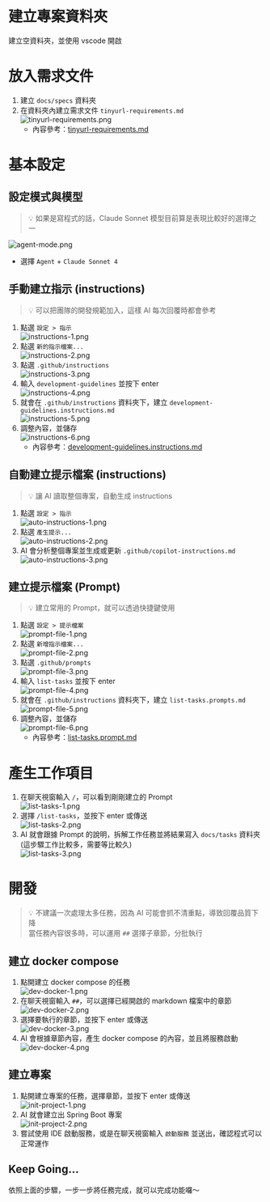 # 建立專案資料夾
建立空資料夾，並使用 vscode 開啟

# 放入需求文件
1. 建立 `docs/specs` 資料夾
2. 在資料夾內建立需求文件 `tinyurl-requirements.md` <br/>
    ![tinyurl-requirements.png](imgs/tinyurl-requirements.png)
    - 內容參考：[tinyurl-requirements.md](templates/docs/specs/tinyurl-requirements.md)

# 基本設定
## 設定模式與模型
> 💡 如果是寫程式的話，Claude Sonnet 模型目前算是表現比較好的選擇之一

![agent-mode.png](imgs/agent-mode.png)
- 選擇 `Agent` + `Claude Sonnet 4`

## 手動建立指示 (instructions)
> 💡 可以把團隊的開發規範加入，這樣 AI 每次回覆時都會參考

1. 點選 `設定 > 指示` <br/>
  ![instructions-1.png](imgs/instructions-1.png)  
2. 點選 `新的指示檔案...` <br/>
  ![instructions-2.png](imgs/instructions-2.png)
3. 點選 `.github/instructions` <br/>
  ![instructions-3.png](imgs/instructions-3.png)
4. 輸入 `development-guidelines` 並按下 enter <br/>
  ![instructions-4.png](imgs/instructions-4.png)
5. 就會在 `.github/instructions` 資料夾下，建立 `development-guidelines.instructions.md` <br/>
  ![instructions-5.png](imgs/instructions-5.png)
6. 調整內容，並儲存 <br/>
   ![instructions-6.png](imgs/instructions-6.png) <br/>
    - 內容參考：[development-guidelines.instructions.md](templates/.github/instructions/development-guidelines.instructions.md)

## 自動建立提示檔案 (instructions)
> 💡 讓 AI 讀取整個專案，自動生成 instructions
1. 點選 `設定 > 指示` <br/>
  ![auto-instructions-1.png](imgs/auto-instructions-1.png)
2. 點選 `產生提示...` <br/>
  ![auto-instructions-2.png](imgs/auto-instructions-2.png)
3. AI 會分析整個專案並生成或更新 `.github/copilot-instructions.md` <br/>
  ![auto-instructions-3.png](imgs/auto-instructions-3.png)

## 建立提示檔案 (Prompt)
> 💡 建立常用的 Prompt，就可以透過快捷鍵使用

1. 點選 `設定 > 提示檔案` <br/>
  ![prompt-file-1.png](imgs/prompt-file-1.png)
2. 點選 `新增指示檔案...` <br/>
  ![prompt-file-2.png](imgs/prompt-file-2.png)
3. 點選 `.github/prompts` <br/>
  ![prompt-file-3.png](imgs/prompt-file-3.png)
4. 輸入 `list-tasks` 並按下 enter <br/>
  ![prompt-file-4.png](imgs/prompt-file-4.png)
5. 就會在 `.github/instructions` 資料夾下，建立 `list-tasks.prompts.md` <br/>
  ![prompt-file-5.png](imgs/prompt-file-5.png)
6. 調整內容，並儲存 <br/>
  ![prompt-file-6.png](imgs/prompt-file-6.png)
    - 內容參考：[list-tasks.prompt.md](templates/.github/prompts/list-tasks.prompt.md)

# 產生工作項目
1. 在聊天視窗輸入 `/`，可以看到剛剛建立的 Prompt <br/>
  ![list-tasks-1.png](imgs/list-tasks-1.png)
2. 選擇 `/list-tasks`，並按下 enter 或傳送 <br/>
  ![list-tasks-2.png](imgs/list-tasks-2.png)
3. AI 就會跟據 Prompt 的說明，拆解工作任務並將結果寫入 `docs/tasks` 資料夾 (這步驟工作比較多，需要等比較久) <br/>
  ![list-tasks-3.png](imgs/list-tasks-3.png)


# 開發
> 💡 不建議一次處理太多任務，因為 AI 可能會抓不清重點，導致回覆品質下降 <br/>
>    當任務內容很多時，可以運用 `##` 選擇子章節，分批執行

## 建立 docker compose
1. 點開建立 docker compose 的任務 <br/>
  ![dev-docker-1.png](imgs/dev-docker-1.png)
2. 在聊天視窗輸入 `##`，可以選擇已經開啟的 markdown 檔案中的章節 <br/>
  ![dev-docker-2.png](imgs/dev-docker-2.png)
3. 選擇要執行的章節，並按下 enter 或傳送 <br/>
  ![dev-docker-3.png](imgs/dev-docker-3.png)
4. AI 會根據章節內容，產生 docker compose 的內容，並且將服務啟動 <br/>
  ![dev-docker-4.png](imgs/dev-docker-4.png)

## 建立專案
1. 點開建立專案的任務，選擇章節，並按下 enter 或傳送 <br/>
  ![init-project-1.png](imgs/init-project-1.png)
2. AI 就會建立出 Spring Boot 專案 <br/>
  ![init-project-2.png](imgs/init-project-2.png)
3. 嘗試使用 IDE 啟動服務，或是在聊天視窗輸入 `啟動服務` 並送出，確認程式可以正常運作

## Keep Going...
依照上面的步驟，一步一步將任務完成，就可以完成功能囉～
